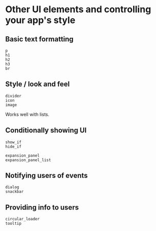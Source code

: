 # Other UI elements and controlling your app's style

## Basic text formatting
```@docs
p
h1
h2
h3
br
```

## Style / look and feel

```@
divider
icon
image
```

Works well with lists.

## Conditionally showing UI

```@docs
show_if
hide_if
```

```@docs
expansion_panel
expansion_panel_list
```

## Notifying users of events

```@docs
dialog
snackbar
```

## Providing info to users

```@docs
circular_loader
tooltip
```
